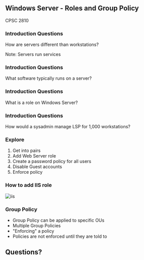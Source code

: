 ## Windows Server - Roles and Group Policy

CPSC 2810



### Introduction Questions

How are servers different than workstations?

Note:
Servers run services



### Introduction Questions

What software typically runs on a server?



### Introduction Questions

What is a role on Windows Server?



### Introduction Questions

How would a sysadmin manage LSP for 1,000 workstations?



### Explore

1. Get into pairs
2. Add Web Server role
3. Create a password policy for all users
4. Disable Guest accounts
5. Enforce policy



### How to add IIS role

![iis](iis.png)



### Group Policy

* Group Policy can be applied to specific OUs
* Multiple Group Policies
* "Enforcing" a policy
* Policies are not enforced until they are told to



## Questions?
